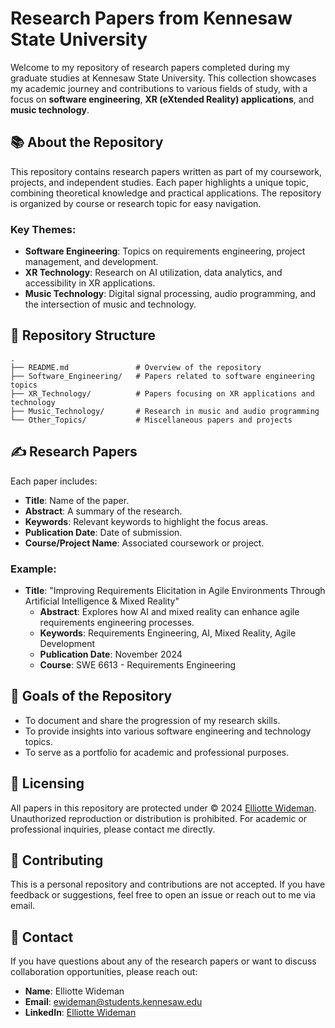 

# Research Papers from Kennesaw State University

Welcome to my repository of research papers completed during my graduate studies at Kennesaw State University. This collection showcases my academic journey and contributions to various fields of study, with a focus on **software engineering**, **XR (eXtended Reality) applications**, and **music technology**.

## 📚 About the Repository

This repository contains research papers written as part of my coursework, projects, and independent studies. Each paper highlights a unique topic, combining theoretical knowledge and practical applications. The repository is organized by course or research topic for easy navigation.

### Key Themes:
- **Software Engineering**: Topics on requirements engineering, project management, and development.
- **XR Technology**: Research on AI utilization, data analytics, and accessibility in XR applications.
- **Music Technology**: Digital signal processing, audio programming, and the intersection of music and technology.

## 📂 Repository Structure

```
.
├── README.md               # Overview of the repository
├── Software_Engineering/   # Papers related to software engineering topics
├── XR_Technology/          # Papers focusing on XR applications and technology
├── Music_Technology/       # Research in music and audio programming
└── Other_Topics/           # Miscellaneous papers and projects
```

## ✍️ Research Papers

Each paper includes:
- **Title**: Name of the paper.
- **Abstract**: A summary of the research.
- **Keywords**: Relevant keywords to highlight the focus areas.
- **Publication Date**: Date of submission.
- **Course/Project Name**: Associated coursework or project.

### Example:
- **Title**: "Improving Requirements Elicitation in Agile Environments Through Artificial Intelligence & Mixed Reality"
  - **Abstract**: Explores how AI and mixed reality can enhance agile requirements engineering processes.
  - **Keywords**: Requirements Engineering, AI, Mixed Reality, Agile Development
  - **Publication Date**: November 2024
  - **Course**: SWE 6613 - Requirements Engineering

## 🎯 Goals of the Repository

- To document and share the progression of my research skills.
- To provide insights into various software engineering and technology topics.
- To serve as a portfolio for academic and professional purposes.

## 📜 Licensing

All papers in this repository are protected under © 2024 [Elliotte Wideman](mailto:ewideman@students.kennesaw.edu). Unauthorized reproduction or distribution is prohibited. For academic or professional inquiries, please contact me directly.

## 🤝 Contributing

This is a personal repository and contributions are not accepted. If you have feedback or suggestions, feel free to open an issue or reach out to me via email.

## 📧 Contact

If you have questions about any of the research papers or want to discuss collaboration opportunities, please reach out:

- **Name**: Elliotte Wideman
- **Email**: [ewideman@students.kennesaw.edu](mailto:ewideman@students.kennesaw.edu)
- **LinkedIn**: [Elliotte Wideman](https://www.linkedin.com/in/elliotte-wideman)

